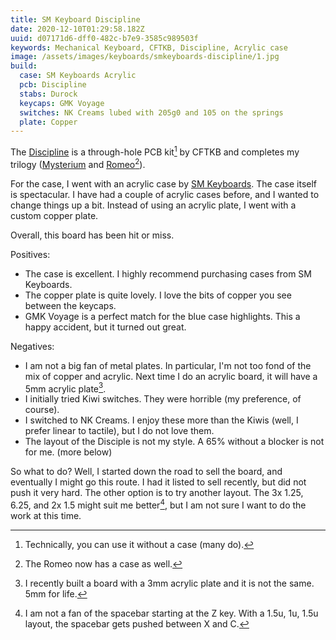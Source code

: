 ```yaml
---
title: SM Keyboard Discipline
date: 2020-12-10T01:29:58.182Z
uuid: d07171d6-dff0-482c-b7e9-3585c989503f
keywords: Mechanical Keyboard, CFTKB, Discipline, Acrylic case
image: /assets/images/keyboards/smkeyboards-discipline/1.jpg
build:
  case: SM Keyboards Acrylic
  pcb: Discipline
  stabs: Durock
  keycaps: GMK Voyage
  switches: NK Creams lubed with 205g0 and 105 on the springs
  plate: Copper
---
```


The [Discipline](https://www.cftkb.com/shop/discipline) is a through-hole PCB kit[^kb] by CFTKB and completes my trilogy ([Mysterium](https://scottw.com/keyboards/mysterium/) and [Romeo](https://scottw.com/keyboards/romeo_spring/)[^case]).

For the case, I went with an acrylic case by [SM Keyboards](https://smkeyboards.com/). The case itself is spectacular. I have had a couple of acrylic cases before, and I wanted to change things up a bit. Instead of using an acrylic plate, I went with a custom copper plate.

Overall, this board has been hit or miss.

Positives:

- The case is excellent. I highly recommend purchasing cases from SM Keyboards.
- The copper plate is quite lovely. I love the bits of copper you see between the keycaps.
- GMK Voyage is a perfect match for the blue case highlights. This a happy accident, but it turned out great.

Negatives:

- I am not a big fan of metal plates. In particular, I'm not too fond of the mix of copper and acrylic. Next time I do an acrylic board, it will have a 5mm acrylic plate[^3mm].
- I initially tried Kiwi switches. They were horrible (my preference, of course).
- I switched to NK Creams. I enjoy these more than the Kiwis (well, I prefer linear to tactile), but I do not love them.
- The layout of the Disciple is not my style. A 65% without a blocker is not for me. (more below)

So what to do? Well, I started down the road to sell the board, and eventually I might go this route. I had it listed to sell recently, but did not push it very hard. The other option is to try another layout. The 3x 1.25, 6.25, and 2x 1.5 might suit me better[^sb], but I am not sure I want to do the work at this time.

[^kb]: Technically, you can use it without a case (many do).
[^3mm]: I recently built a board with a 3mm acrylic plate and it is not the same. 5mm for life.
[^sb]: I am not a fan of the spacebar starting at the Z key. With a 1.5u, 1u, 1.5u layout, the spacebar gets pushed between X and C.
[^case]: The Romeo now has a case as well.
